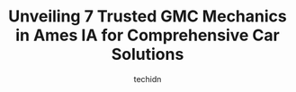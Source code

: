 ---
layout: ampstory
image: https://images.unsplash.com/photo-1630381796593-6b72c570dc43?ixlib=rb-4.0.3&ixid=MnwxMjA3fDB8MHxwaG90by1wYWdlfHx8fGVufDB8fHx8&auto=format&fit=crop&w=640&h=853&q=80
author: techidn
featured: false
description: If youre in need of trustworthy and skilled GMC Mechanic in Ames IA, USA, youll be pleased to discover the 7 best GMC Mechanic in town. Their expertise and commitment to customer satisfact
title: Unveiling 7 Trusted GMC Mechanics in Ames IA for Comprehensive Car Solutions
cover:
   title: Unveiling 7 Trusted GMC Mechanics in Ames IA for Comprehensive Car Solutions
   subtitle: Rickpate
   background: https://images.unsplash.com/photo-1630381796593-6b72c570dc43?ixlib=rb-4.0.3&ixid=MnwxMjA3fDB8MHxwaG90by1wYWdlfHx8fGVufDB8fHx8&auto=format&fit=crop&w=640&h=853&q=80

pages: 
 - layout: thirds
   top: <h1>#1 Car-X Tire & Auto</h1>
   bottom: "<p>By far one of the best experiences Ive had going to any auto shop. They were quick to get back to me on my appointment request and worked with me to find a time that I</p>"
   background: https://www.knot35.com/toplist/wp-content/uploads/2023/06/best-gmc-mechanic-1-in-ames-ia-1685836925.png
   backgroundblur: true
 - layout: thirds
   top: <h1>#2 Rons Auto Repair Center</h1>
   bottom: "<p>2310 SE 5th St, Ames, IA 50010, United States</p>"
   background: https://www.knot35.com/toplist/wp-content/uploads/2023/06/best-gmc-mechanic-2-in-ames-ia-1685836926.jpeg
   cta:
      link: https://www.knot35.com/toplist/unveiling-7-trusted-gmc-mechanics-in-ames-ia-for-comprehensive-car-solutions/
      text: Unveiling 7 Trusted GMC Mechanics in Ames IA for Comprehensive Car Solutions
 - layout: thirds
   top: <h1>#3 Midas</h1>
   bottom: "<p>113 Lincoln Way, Ames, IA 50010, United States</p>"
   background: https://www.knot35.com/toplist/wp-content/uploads/2023/06/best-gmc-mechanic-3-in-ames-ia-1685836926.jpeg
   cta:
      link: https://www.knot35.com/toplist/unveiling-7-trusted-gmc-mechanics-in-ames-ia-for-comprehensive-car-solutions/
      text: Unveiling 7 Trusted GMC Mechanics in Ames IA for Comprehensive Car Solutions
 - layout: thirds
   top: <h1>#4 Lithia Nissan of Ames Parts Center</h1>
   bottom: "<p>2901 S Duff Ave suite #200, Ames, IA 50010, United States</p>"
   background: https://images.unsplash.com/photo-1609083590460-7b8cc0ca65f8?ixlib=rb-4.0.3&ixid=MnwxMjA3fDB8MHxwaG90by1wYWdlfHx8fGVufDB8fHx8&auto=format&fit=crop&w=640&h=853&q=80
   cta:
      link: https://www.knot35.com/toplist/unveiling-7-trusted-gmc-mechanics-in-ames-ia-for-comprehensive-car-solutions/
      text: Unveiling 7 Trusted GMC Mechanics in Ames IA for Comprehensive Car Solutions
 - layout: thirds
   top: <h1>#5 En-Tire Car Care</h1>
   bottom: "<p>118 SE 5th St, Ames, IA 50010, United States</p>"
   background: https://images.unsplash.com/photo-1488554378835-f7acf46e6c98?ixlib=rb-4.0.3&ixid=MnwxMjA3fDB8MHxwaG90by1wYWdlfHx8fGVufDB8fHx8&auto=format&fit=crop&w=640&h=853&q=80
   cta:
      link: https://www.knot35.com/toplist/unveiling-7-trusted-gmc-mechanics-in-ames-ia-for-comprehensive-car-solutions/
      text: Unveiling 7 Trusted GMC Mechanics in Ames IA for Comprehensive Car Solutions
 - layout: thirds
   top: <h1>#6 Eastman Auto Care</h1>
   bottom: "<p>305 6th St, Ames, IA 50010, United States</p>"
   background: https://images.unsplash.com/photo-1462556791646-c201b8241a94?ixlib=rb-4.0.3&ixid=MnwxMjA3fDB8MHxwaG90by1wYWdlfHx8fGVufDB8fHx8&auto=format&fit=crop&w=640&h=853&q=80
   cta:
      link: https://www.knot35.com/toplist/unveiling-7-trusted-gmc-mechanics-in-ames-ia-for-comprehensive-car-solutions/
      text: Unveiling 7 Trusted GMC Mechanics in Ames IA for Comprehensive Car Solutions
 - layout: thirds
   top: <h1>#7 Wheelocks Auto Service</h1>
   bottom: "<p>620 E Lincoln Wy, Ames, IA 50010, United States</p>"
   background: https://images.unsplash.com/photo-1557672172-298e090bd0f1?ixlib=rb-4.0.3&ixid=MnwxMjA3fDB8MHxwaG90by1wYWdlfHx8fGVufDB8fHx8&auto=format&fit=crop&w=640&h=853&q=80
   cta:
      link: https://www.knot35.com/toplist/unveiling-7-trusted-gmc-mechanics-in-ames-ia-for-comprehensive-car-solutions/
      text: Unveiling 7 Trusted GMC Mechanics in Ames IA for Comprehensive Car Solutions
 - layout: thirds
   middle: Continue reading...
   background: https://images.unsplash.com/photo-1510906594845-bc082582c8cc?ixlib=rb-4.0.3&ixid=MnwxMjA3fDB8MHxwaG90by1wYWdlfHx8fGVufDB8fHx8&auto=format&fit=crop&w=640&h=853&q=80
   cta:
      link: https://www.knot35.com/toplist/unveiling-7-trusted-gmc-mechanics-in-ames-ia-for-comprehensive-car-solutions/
      text: Unveiling 7 Trusted GMC Mechanics in Ames IA for Comprehensive Car Solutions
      
---
